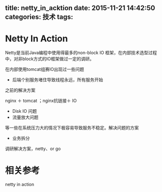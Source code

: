 title: netty_in_acktion
date: 2015-11-21 14:42:50
categories: 技术
tags:
---

# Netty In Action

Netty是当前Java编程中使用得最多的non-block IO 框架，在内部技术选型过程中，对非block方式的IO框架做过一定的调研。

在内部使用tomcat组赛IO出现过一些问题

* 后端个别服务堵住导致线程永远，所有服务开始


之前的解决方案

nginx ＋ tomcat ；nginx抗链接＋ IO

* Disk IO 问题
* 流量放大问题

等一些在系统压力大的情况下极容易导致服务不稳定。解决问题的方案
* 业务拆分

调研解决方案，netty、or go


# 相关参考

netty in action 

